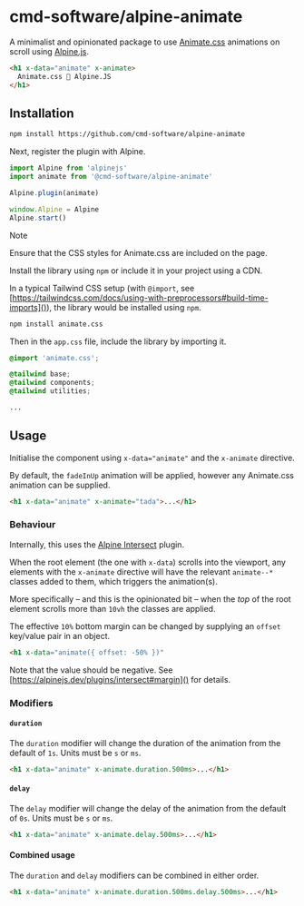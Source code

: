 # cmd-software/alpine-animate

A minimalist and opinionated package to use [Animate.css](https://animate.style) animations on scroll using [Alpine.js](https://alpinejs.dev).

```html
<h1 x-data="animate" x-animate>
  Animate.css 🤝 Alpine.JS
</h1>
```

## Installation

```bash
npm install https://github.com/cmd-software/alpine-animate
```

Next, register the plugin with Alpine.

```js
import Alpine from 'alpinejs'
import animate from '@cmd-software/alpine-animate'

Alpine.plugin(animate)

window.Alpine = Alpine
Alpine.start()
```

> [!NOTE]
> Ensure that the CSS styles for Animate.css are included on the page.

Install the library using `npm` or include it in your project using a CDN.

In a typical Tailwind CSS setup (with `@import`, see [https://tailwindcss.com/docs/using-with-preprocessors#build-time-imports]()), the library would be installed using `npm`.

```bash
npm install animate.css
```

Then in the `app.css` file, include the library by importing it.

```css
@import 'animate.css';

@tailwind base;
@tailwind components;
@tailwind utilities;

...
```

## Usage

Initialise the component using `x-data="animate"` and the `x-animate` directive.

By default, the `fadeInUp` animation will be applied, however any Animate.css animation can be supplied.

```html
<h1 x-data="animate" x-animate="tada">...</h1>
```

### Behaviour

Internally, this uses the [Alpine Intersect](https://alpinejs.dev/plugins/intersect) plugin.

When the root element (the one with `x-data`) scrolls into the viewport, any elements with the `x-animate` directive will have the relevant `animate--*` classes added to them, which triggers the animation(s).

More specifically – and this is the opinionated bit – when the *top* of the root element scrolls more than `10vh` the classes are applied.

The effective `10%` bottom margin can be changed by supplying an `offset` key/value pair in an object.

```html
<h1 x-data="animate({ offset: -50% })"
```

Note that the value should be negative. See [https://alpinejs.dev/plugins/intersect#margin]() for details.

### Modifiers

#### `duration`

The `duration` modifier will change the duration of the animation from the default of `1s`. Units must be `s` or `ms`.

```html
<h1 x-data="animate" x-animate.duration.500ms>...</h1>
```

#### `delay`

The `delay` modifier will change the delay of the animation from the default of `0s`. Units must be `s` or `ms`.

```html
<h1 x-data="animate" x-animate.delay.500ms>...</h1>
```

#### Combined usage

The `duration` and `delay` modifiers can be combined in either order.

```html
<h1 x-data="animate" x-animate.duration.500ms.delay.500ms>...</h1>
```